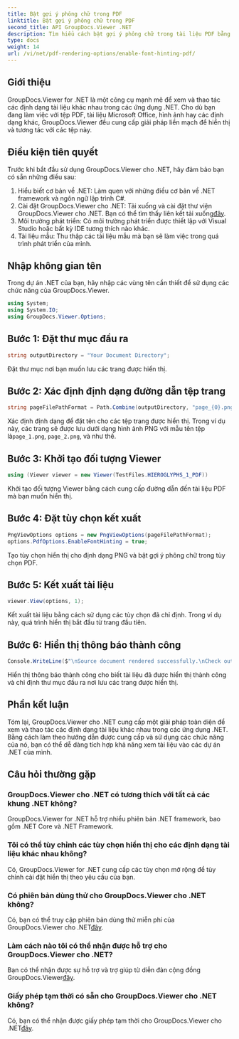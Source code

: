 ```yaml
---
title: Bật gợi ý phông chữ trong PDF
linktitle: Bật gợi ý phông chữ trong PDF
second_title: API GroupDocs.Viewer .NET
description: Tìm hiểu cách bật gợi ý phông chữ trong tài liệu PDF bằng GroupDocs.Viewer dành cho .NET. Hãy làm theo hướng dẫn từng bước của chúng tôi để tích hợp liền mạch.
type: docs
weight: 14
url: /vi/net/pdf-rendering-options/enable-font-hinting-pdf/
---
```

## Giới thiệu
GroupDocs.Viewer for .NET là một công cụ mạnh mẽ để xem và thao tác các định dạng tài liệu khác nhau trong các ứng dụng .NET. Cho dù bạn đang làm việc với tệp PDF, tài liệu Microsoft Office, hình ảnh hay các định dạng khác, GroupDocs.Viewer đều cung cấp giải pháp liền mạch để hiển thị và tương tác với các tệp này.
## Điều kiện tiên quyết
Trước khi bắt đầu sử dụng GroupDocs.Viewer cho .NET, hãy đảm bảo bạn có sẵn những điều sau:
1. Hiểu biết cơ bản về .NET: Làm quen với những điều cơ bản về .NET framework và ngôn ngữ lập trình C#.
2.  Cài đặt GroupDocs.Viewer cho .NET: Tải xuống và cài đặt thư viện GroupDocs.Viewer cho .NET. Bạn có thể tìm thấy liên kết tải xuống[đây](https://releases.groupdocs.com/viewer/net/).
3. Môi trường phát triển: Có môi trường phát triển được thiết lập với Visual Studio hoặc bất kỳ IDE tương thích nào khác.
4. Tài liệu mẫu: Thu thập các tài liệu mẫu mà bạn sẽ làm việc trong quá trình phát triển của mình.

## Nhập không gian tên
Trong dự án .NET của bạn, hãy nhập các vùng tên cần thiết để sử dụng các chức năng của GroupDocs.Viewer.

```csharp
using System;
using System.IO;
using GroupDocs.Viewer.Options;
```
## Bước 1: Đặt thư mục đầu ra
```csharp
string outputDirectory = "Your Document Directory";
```
Đặt thư mục nơi bạn muốn lưu các trang được hiển thị.
## Bước 2: Xác định định dạng đường dẫn tệp trang
```csharp
string pageFilePathFormat = Path.Combine(outputDirectory, "page_{0}.png");
```
 Xác định định dạng để đặt tên cho các tệp trang được hiển thị. Trong ví dụ này, các trang sẽ được lưu dưới dạng hình ảnh PNG với mẫu tên tệp là`page_1.png`, `page_2.png`, và như thế.
## Bước 3: Khởi tạo đối tượng Viewer
```csharp
using (Viewer viewer = new Viewer(TestFiles.HIEROGLYPHS_1_PDF))
```
Khởi tạo đối tượng Viewer bằng cách cung cấp đường dẫn đến tài liệu PDF mà bạn muốn hiển thị.
## Bước 4: Đặt tùy chọn kết xuất
```csharp
PngViewOptions options = new PngViewOptions(pageFilePathFormat);
options.PdfOptions.EnableFontHinting = true;
```
Tạo tùy chọn hiển thị cho định dạng PNG và bật gợi ý phông chữ trong tùy chọn PDF.
## Bước 5: Kết xuất tài liệu
```csharp
viewer.View(options, 1);
```
Kết xuất tài liệu bằng cách sử dụng các tùy chọn đã chỉ định. Trong ví dụ này, quá trình hiển thị bắt đầu từ trang đầu tiên.
## Bước 6: Hiển thị thông báo thành công
```csharp
Console.WriteLine($"\nSource document rendered successfully.\nCheck output in {outputDirectory}.");
```
Hiển thị thông báo thành công cho biết tài liệu đã được hiển thị thành công và chỉ định thư mục đầu ra nơi lưu các trang được hiển thị.

## Phần kết luận
Tóm lại, GroupDocs.Viewer cho .NET cung cấp một giải pháp toàn diện để xem và thao tác các định dạng tài liệu khác nhau trong các ứng dụng .NET. Bằng cách làm theo hướng dẫn được cung cấp và sử dụng các chức năng của nó, bạn có thể dễ dàng tích hợp khả năng xem tài liệu vào các dự án .NET của mình.
## Câu hỏi thường gặp
### GroupDocs.Viewer cho .NET có tương thích với tất cả các khung .NET không?
GroupDocs.Viewer for .NET hỗ trợ nhiều phiên bản .NET framework, bao gồm .NET Core và .NET Framework.
### Tôi có thể tùy chỉnh các tùy chọn hiển thị cho các định dạng tài liệu khác nhau không?
Có, GroupDocs.Viewer for .NET cung cấp các tùy chọn mở rộng để tùy chỉnh cài đặt hiển thị theo yêu cầu của bạn.
### Có phiên bản dùng thử cho GroupDocs.Viewer cho .NET không?
 Có, bạn có thể truy cập phiên bản dùng thử miễn phí của GroupDocs.Viewer cho .NET[đây](https://releases.groupdocs.com/).
### Làm cách nào tôi có thể nhận được hỗ trợ cho GroupDocs.Viewer cho .NET?
 Bạn có thể nhận được sự hỗ trợ và trợ giúp từ diễn đàn cộng đồng GroupDocs.Viewer[đây](https://forum.groupdocs.com/c/viewer/9).
### Giấy phép tạm thời có sẵn cho GroupDocs.Viewer cho .NET không?
 Có, bạn có thể nhận được giấy phép tạm thời cho GroupDocs.Viewer cho .NET[đây](https://purchase.groupdocs.com/temporary-license/).